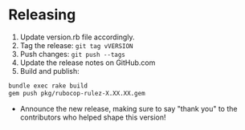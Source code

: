 # Releasing

1. Update version.rb file accordingly.
1. Tag the release: `git tag vVERSION`
1. Push changes: `git push --tags`
1. Update the release notes on GitHub.com
1. Build and publish:

```bash
bundle exec rake build
gem push pkg/rubocop-rulez-X.XX.XX.gem
```

* Announce the new release,
   making sure to say "thank you" to the contributors
   who helped shape this version!
